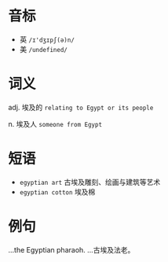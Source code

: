 # 音标

- 英 `/ɪ'dʒɪpʃ(ə)n/`
- 美 `/undefined/`

# 词义

adj. 埃及的
`relating to Egypt or its people`

n. 埃及人
`someone from Egypt`

# 短语

- `egyptian art` 古埃及雕刻、绘画与建筑等艺术
- `egyptian cotton` 埃及棉

# 例句

...the Egyptian pharaoh.
...古埃及法老。


